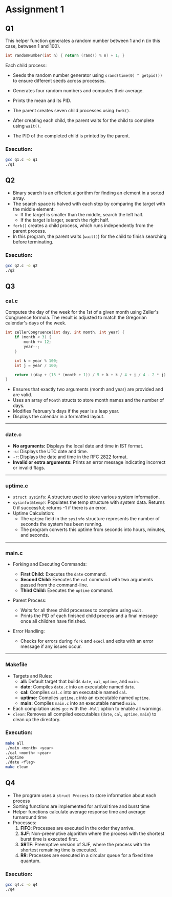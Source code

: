 # Assignment 1

## Q1
This helper function generates a random number between 1 and n (in this case, between 1 and 100).
```c
int randomNumber(int n) { return (rand() % n) + 1; }
```

Each child process:
- Seeds the random number generator using `srand(time(0) ^ getpid())` to ensure different seeds across processes.
- Generates four random numbers and computes their average.
- Prints the mean and its PID.

- The parent creates seven child processes using `fork()`.
- After creating each child, the parent waits for the child to complete using `wait()`.
- The PID of the completed child is printed by the parent.

### Execution:
```bash
gcc q1.c -o q1
./q1
```

## Q2
- Binary search is an efficient algorithm for finding an element in a sorted array.
- The search space is halved with each step by comparing the target with the middle element:
    - If the target is smaller than the middle, search the left half.
    - If the target is larger, search the right half.
- `fork()` creates a child process, which runs independently from the parent process.
- In this program, the parent waits (`wait()`) for the child to finish searching before terminating.
### Execution:
```bash
gcc q2.c -o q2
./q2
```

## Q3
### cal.c
Computes the day of the week for the 1st of a given month using Zeller's Congruence formula. The result is adjusted to match the Gregorian calendar's days of the week.
```c
int zellerCongruence(int day, int month, int year) {
    if (month < 3) {
        month += 12;
        year--;
    }

    int k = year % 100;
    int j = year / 100;

    return ((day + (13 * (month + 1)) / 5 + k + k / 4 + j / 4 - 2 * j) % 7 + 6) % 7;
}
```
- Ensures that exactly two arguments (month and year) are provided and are valid.
- Uses an array of `Month` structs to store month names and the number of days.
- Modifies February's days if the year is a leap year.
- Displays the calendar in a formatted layout.
---
### date.c
- **No arguments:** Displays the local date and time in IST format.
- `-u`: Displays the UTC date and time.
- `-r`: Displays the date and time in the RFC 2822 format.
- **Invalid or extra arguments:** Prints an error message indicating incorrect or invalid flags.
---
### uptime.c
- `struct sysinfo`: A structure used to store various system information.
- `sysinfo(&temp)`: Populates the temp structure with system data. Returns 0 if successful; returns -1 if there is an error.
- Uptime Calculation:
    - The `uptime` field in the `sysinfo` structure represents the number of seconds the system has been running.
    - The program converts this uptime from seconds into hours, minutes, and seconds.
---
### main.c
- Forking and Executing Commands:
    - **First Child:** Executes the `date` command.
    - **Second Child:** Executes the `cal` command with two arguments passed from the command-line.
    - **Third Child:** Executes the `uptime` command.

- Parent Process:
    - Waits for all three child processes to complete using `wait`.
    - Prints the PID of each finished child process and a final message once all children have finished.

- Error Handling:
    - Checks for errors during `fork` and `execl` and exits with an error message if any issues occur.
---
### Makefile
- Targets and Rules:
    - **all:** Default target that builds `date`, `cal`, `uptime`, and `main`.
    - **date:** Compiles `date.c` into an executable named `date`.
    - **cal:** Compiles `cal.c` into an executable named `cal`.
    - **uptime:** Compiles `uptime.c` into an executable named `uptime`.
    - **main:** Compiles `main.c` into an executable named `main`.
- Each compilation uses `gcc` with the `-Wall` option to enable all warnings.
- `clean`: Removes all compiled executables (`date`, `cal`, `uptime`, `main`) to clean up the directory.

### Execution:
```bash
make all
./main <month> <year>
./cal <month> <year>
./uptime
./date <flag>
make clean
```

## Q4

- The program uses a `struct Process` to store information about each process
- Sorting functions are implemented for arrival time and burst time
- Helper functions calculate average response time and average turnaround time
- Processes:
    1. **FIFO**: Processes are executed in the order they arrive.
    2. **SJF**: Non-preemptive algorithm where the process with the shortest burst time is executed first.
    3. **SRTF**: Preemptive version of SJF, where the process with the shortest remaining time is executed.
    4. **RR**: Processes are executed in a circular queue for a fixed time quantum.

### Execution:
```bash
gcc q4.c -o q4
./q4
```
